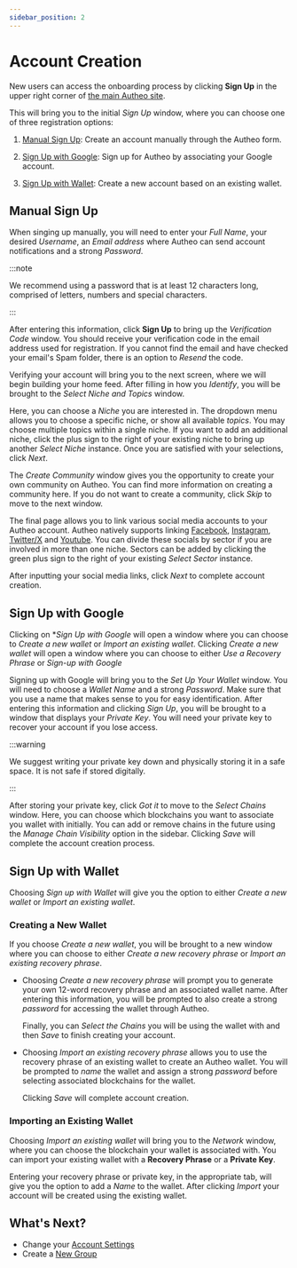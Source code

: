 ```yaml
---
sidebar_position: 2
---
```


# Account Creation

New users can access the onboarding process by clicking **Sign Up** in the upper right corner of [the main Autheo site](https://www.autheo.com/).

This will bring you to the initial *Sign Up* window, where you can choose one of three registration options:

1. [Manual Sign Up](#manual-sign-up): Create an account manually through the Autheo form.

2. [Sign Up with Google](#sign-up-with-google): Sign up for Autheo by associating your Google account.

3. [Sign Up with Wallet](#sign-up-with-wallet): Create a new account based on an existing wallet.

## Manual Sign Up

When singing up manually, you will need to enter your *Full Name*, your desired *Username*, an *Email address* where Autheo can send account notifications and a strong *Password*.

:::note

We recommend using a password that is at least 12 characters long, comprised of letters, numbers and special characters.

:::

After entering this information, click **Sign Up** to bring up the *Verification Code* window. You should receive your verification code in the email address used for registration. If you cannot find the email and have checked your email's Spam folder, there is an option to *Resend* the code. 

Verifying your account will bring you to the next screen, where we will begin building your home feed. After filling in how you *Identify*, you will be brought to the *Select Niche and Topics* window.

Here, you can choose a *Niche* you are interested in. The dropdown menu allows you to choose a specific niche, or show all available *topics*. You may choose multiple topics within a single niche. If you want to add an additional niche, click the plus sign to the right of your existing niche to bring up another *Select Niche* instance. Once you are satisfied with your selections, click *Next*.

The *Create Community* window gives you the opportunity to create your own community on Autheo. You can find more information on creating a community here. If you do not want to create a community, click *Skip* to move to the next window.

The final page allows you to link various social media accounts to your Autheo account. Autheo natively supports linking [Facebook](https://www.facebook.com/), [Instagram](https://www.instagram.com/), [Twitter/X](https://twitter.com/) and [Youtube](https://www.youtube.com/). You can divide these socials by sector if you are involved in more than one niche. Sectors can be added by clicking the green plus sign to the right of your existing *Select Sector* instance.

After inputting your social media links, click *Next* to complete account creation.

## Sign Up with Google

Clicking on **Sign Up with Google* will open a window where you can choose to *Create a new wallet* or *Import an existing wallet*. Clicking *Create a new wallet* will open a window where you can choose to either *Use a Recovery Phrase* or *Sign-up with Google*

Signing up with Google will bring you to the *Set Up Your Wallet* window. You will need to choose a *Wallet Name* and a strong *Password*. Make sure that you use a name that makes sense to you for easy identification. After entering this information and clicking *Sign Up*, you will be brought to a window that displays your *Private Key*. You will need your private key to recover your account if you lose access.

:::warning

We suggest writing your private key down and physically storing it in a safe space. It is not safe if stored digitally.

:::

After storing your private key, click *Got it* to move to the *Select Chains* window. Here, you can choose which blockchains you want to associate you wallet with initially. You can add or remove chains in the future using the *Manage Chain Visibility* option in the sidebar. Clicking *Save* will complete the account creation process.

## Sign Up with Wallet

Choosing *Sign up with Wallet* will give you the option to either *Create a new wallet* or *Import an existing wallet*.

### Creating a New Wallet

If you choose *Create a new wallet*, you will be brought to a new window where you can choose to either *Create a new recovery phrase* or *Import an existing recovery phrase*.

* Choosing *Create a new recovery phrase* will prompt you to generate your own 12-word recovery phrase and an associated wallet name. After entering this information, you will be prompted to also create a strong *password* for accessing the wallet through Autheo.

    Finally, you can *Select the Chains* you will be using the wallet with and then *Save* to finish creating your account.

* Choosing *Import an existing recovery phrase* allows you to use the recovery phrase of an existing wallet to create an Autheo wallet. You will be prompted to *name* the wallet and assign a strong *password* before selecting associated blockchains for the wallet.

    Clicking *Save* will complete account creation.

### Importing an Existing Wallet

Choosing *Import an existing wallet* will bring you to the *Network* window, where you can choose the blockchain your wallet is associated with. You can import your existing wallet with a **Recovery Phrase** or a **Private Key**.

Entering your recovery phrase or private key, in the appropriate tab, will give you the option to add a *Name* to the wallet. After clicking *Import* your account will be created using the existing wallet.

## What's Next?

- Change your [Account Settings](./settings.md)
- Create a [New Group](./groups.md)